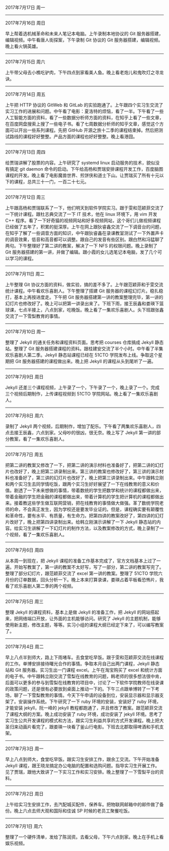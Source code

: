2017年7月17日 周一


---
2017年7月16日 周日

早上帮着选机械革命和未来人笔记本电脑。上午录制本地协议的 Git 服务器搭建，编辑视频。中午看唐人街探案，下午录制 Git 协议的 Git 服务器搭建，编辑视频。晚上看火锅英雄。

---
2017年7月15日 周六

上午带父母去小樵吃驴肉，下午四点到家看美人鱼。晚上看老炮儿和鬼吹灯之寻龙诀。

---
2017年7月14日 周五

上午把 HTTP 协议的 GitWeb 和 GitLab 的实验跑通了。上午跟四个实习生交流了实习工作的进展和问题。中午看了电影：夏洛特的烦恼，看了一半。下午看了一些人工智能方面的资料，看了一些数据分析师方面的资料，在知乎上看了一些文章，在百度网盘搜索上搜了一些电子书。看了七周数据分析师的知乎文章，感觉这个方面可以开出一些系列课程。先把 GitHub 开源之旅十二季的课程结束掉。然后把测试路线的课程好好整整。产品方面的课程也好好整整。晚上看港囧。

---
2017年7月13日 周四

给贾瑞讲解了股票的内容。上午研究了 systemd linux 启动服务的技术，貌似没有搞定 git daemon 命令的启动。下午给高杨和贾瑞安排课程开发工作，百度脑图课程的开发。晚上看了电影魔兽世界、煎饼侠和道士下山。让贾瑞买了所有十元以下的课程，总共三十一门，一百二十七元。

---
2017年7月12日 周三

上午跟高杨和贾瑞联系了一下，他们明天到软件学院实习。跟于雯和范颖菲交流了一下统计课程。跟杜志典交流了一下 IT 技术，他在 linux 环境下，用 vim 开发 C++ 程序。看了一下好奇猫的视频网站和好多视频网站，这个哥们儿做视频课程已经做了五年了，积累的挺深厚。上午在网上跟狄睿鑫交流了一下调音台的问题，在知乎了解了一些调音方面的知识，中午跟狄睿鑫在录课教室测试了一下外置声卡的调音效果，低音和高音都可以调整。跟自己的发音有些区别。跟白然和冯猛聊了两句。下午整理好了第二讲的教案，解决了一下 NFS 的权限问题。晚上录制了 Git 服务器搭建的第一讲，并做了编辑。跟小霞的女儿选笔记本电脑，发了几个可以学习的课程。

---
2017年7月11日 周二

上午整理 Git 协议方面的资料，做实验，搞的差不多了。上午跟范颖菲和于雯交流统计课程。中午看欢乐喜剧人。下午整理了搭建 Git 服务器的课程幻灯片。稳扎稳打，基本上再按进度走。下午把 Git 服务器搭建第一讲的教案整理完毕，第一讲的幻灯片也修改好了。晚上可以把第一讲录出来了。下班下雨，接王辰鑫和娄瑛下篮球课，七点半接上，八点到家，吃晚饭。晚上看了一集欢乐喜剧人。头下班跟张鑫交流了一下雪梨教育的事情。

---
2017年7月10日 周一

整理了 Jekyll 的通关任务和课程资料页面。思考把 courses 仓库搞成 Jekyll 静态站。整理了 Git 服务器搭建课程的资料。跟桂建安交流了半个小时。中午看了半集欢乐喜剧人第二季。Jekyll 静态站课程已经在 51CTO 学院发布上线。争取这个星期把 Git 服务器搭建的课程做出来。晚上把 Jekyll 的课程从头到尾听了一遍。

---
2017年7月9日 周日

Jekyll 还差三个课程视频，上午录了一个，下午录了一个，晚上录了一个。完成三个视频后期制作，上传课程视频到 51CTO 学院网站。晚上看了一集欢乐喜剧人。

---
2017年7月8日 周六

录制了 Jekyll 两个视频，后期制作，增加了配乐。下午看了两集欢乐喜剧人，四点去接王辰鑫，六点到家。父母吵的很凶，很无奈。晚上写了 Jekyll 第一讲的部分教案，看了一集欢乐喜剧人。

---
2017年7月7日 周五

把第二讲的教案又修改了一下，把第二讲的演示材料也准备好了，把第二讲的幻灯片也改好了，晚上把第二讲录制出来。第三讲的教案也修改好了，第三讲的演示材料也准备好了，第三讲的幻灯片也改好了，晚上把第三讲录制出来。中午跟韩立刚和两个实习生去同学情吃饭，跟两个实习生好好展望了一下在线教育的意义和价值。剧透了一下未来想做的事情，带着数统的学生把数学和统计的课程都做出来，带着金融的学生把金融的课程都做出来，带着计算机的学生把计算机的课程都做出来。接着教这些学生做互联网营销，把在线教育的事情做大做强。革了数统学院老师的命，不会真正发生，因为学校还是要发毕业证的。但是，课程确实要有颠覆性和革命性，要有水平、有质量，有生命力。把第四讲的教案改好了，第四讲的幻灯片改好了，晚上把第四讲录制出来。给韩立刚演示讲解了一下 Jekyll 静态站的内容。给实习生讲解了一下幻灯片的制作方法，以及教案修改的方式，晚上录制了一个视频，看了一集欢乐喜剧人。

---
2017年7月6日 周四

从本周一到现在，把 Jekyll 课程的准备工作基本完成了，官方文档基本上过了一遍。开始写教案了，第一讲的教案不太好写，写了一部分，第二讲的教案写完了。整理了部分幻灯片，跟范颖菲交流了 excel 第一讲的教案。整理了 51CTO 学院六月份的订单数据，回头分析一下。晚上本来打算录课，娄瑛占着平板看恐怖片，我看了欢乐喜剧人第二季的两个视频。

---
2017年7月5日 周三

整理 Jekyll 的课程资料，基本上是做 Jekyll 的准备工作，把 Jekyll 的网站搭起来，把网络端口开放，让外面的主机能够访问。研究了 Jekyll 的主题机制，能够使用新主题，修改主题，等等。实习小组的课程大纲已经定下来了，可以编写教案了。

---
2017年7月4日 周二

早上八点半到师大，路上下雨堵车。去食堂吃早饭。跟于雯和范颖菲交流在线课程的工作。单博安排接待曙光合作的事情。争取本月自己出两门课程，Jekyll 静态站和 Git 服务器。实习生出一门课程 excel。上午在淘宝购买了 excel 和统计方面的电子书。中午跟韩立刚交流了雪梨在线教育的问题，韩老师的很多想法很中肯，后面可以更多的参与到雪梨在线教育的项目中，讨论了一下软件学院教师在线录课的政策问题，还是很有必要放到桌面上推动一下的。下午三点跟单博转了一下考场，聊了一下雪梨教育的事情。今天下午申请的设备到位，安装显示器和显示器支架了。安装操作系统。下午研究了一下 ruby 环境的安装，安装好了 ruby 环境，才能安装 jekyll，阮一峰的 jekyll 教程都跑通了，并且修改了教案。跟范颖菲交流了课程大纲的方案。晚上成功安装了 ruby 环境，成功安装了 jekyll 环境。思考了实习生公共开发课程的模式和方法，跟实习生利益共享的方式开发课程。晚上把大圣归来动画片看完了，跟娄瑛一块看了釜山行电影。下班去北郡取得啤酒和手机支架。

---
2017年7月3日 周一

早上八点到师大，食堂吃早饭。跟实习生安排工作，跟余工交流。下午开始准备 Jekyll 课程，跟王晓龙搞定办公电脑的配置和选购问题。指导实习生开展工作。见了贾瑞，跟他大致讲了一下实习工作和实习安排。晚上整理了一下雪梨平台的资料。

---
2017年7月2日 周日

上午给实习生安排工作，去汽配城买配件，保养车。把物联网邮箱中的邮件做了备份。晚上六点去师大观和国际和佳诚 SP 时候的老员工聚餐吃饭。

---
2017年7月1日 周六

整理了一个硬件清单，发给了陈润资。去看父母，下午六点到家。晚上在手机上看娱乐视频。

